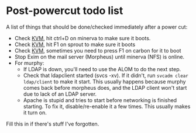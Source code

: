 # Post-powercut todo list

A list of things that should be done/checked immediately after a power cut:

- Check [KVM](/network/pike), hit ctrl+D on minerva to make sure it boots.
- Check [KVM](/network/pike), hit F1 on sprout to make sure it boots
- Check [KVM](/network/pike), sometimes you need to press F1 on carbon for it to boot
- Stop Exim on the mail server (Morpheus) until minerva (NFS) is online.
- For murphy:
    - If LDAP is down, you'll need to use the ALOM to do the next step.
    - Check that ldapclient started (svcs -xv). If it didn't, run `svcadm clear ldap/client` to make
      it start. This usually happens because murphy comes back before morpheus does, and the LDAP
      client won't start due to lack of an LDAP server.
    - Apache is stupid and tries to start before networking is finished starting. To fix it,
      disable/re-enable it a few times. This usually makes it turn on.

Fill this in if there's stuff I've forgotten.
